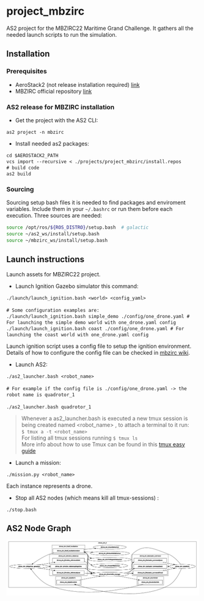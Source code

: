 # project_mbzirc

AS2 project for the MBZIRC22 Maritime Grand Challenge. It gathers all the needed launch scripts to run the simulation.

## Installation

### Prerequisites

* AeroStack2 (not release installation required) [link](https://github.com/aerostack2-developers/aerostack2/wiki/Install-Aerostack2)
* MBZIRC official repository [link](https://github.com/osrf/mbzirc#installation-from-source)

### AS2 release for MBZIRC installation
- Get the project with the AS2 CLI:
```
as2 project -n mbzirc
```

- Install needed as2 packages:
```
cd $AEROSTACK2_PATH
vcs import --recursive < ./projects/project_mbzirc/install.repos
# build code
as2 build
```

### Sourcing

Sourcing setup bash files it is needed to find packages and enviroment variables. Include them in your `~/.bashrc` or run them before each execution. Three sources are needed:

```bash
source /opt/ros/${ROS_DISTRO}/setup.bash  # galactic
source ~/as2_ws/install/setup.bash
source ~/mbzirc_ws/install/setup.bash
```

## Launch instructions 

Launch assets for MBZIRC22 project.

- Launch Ignition Gazebo simulator this command:
```
./launch/launch_ignition.bash <world> <config_yaml>

# Some configuration examples are:
./launch/launch_ignition.bash simple_demo ./config/one_drone.yaml # For launching the simple demo world with one_drone.yaml config 
./launch/launch_ignition.bash coast ./config/one_drone.yaml # For launching the coast world with one_drone.yaml config 
```
Launch ignition script uses a config file to setup the ignition environment. Details of how to configure the config file can be checked in [mbzirc wiki](https://github.com/osrf/mbzirc/wiki/UAV-and-USV-Payload-Configurations#configuring-a-group-of-vehicles-via-yaml).

- Launch AS2:
```
./as2_launcher.bash <robot_name>

# For example if the config file is ./config/one_drone.yaml -> the robot name is quadrotor_1

./as2_launcher.bash quadrotor_1
```
> Whenever a as2_launcher.bash is executed a new tmux session is being created named <robot_name> , to attach a terminal to it run: <br />
> ```$ tmux a -t <robot_name>``` <br />
> For listing all tmux sessions running ``` $ tmux ls ``` <br />
> More info about how to use Tmux can be found in this [tmux easy guide](https://www.hamvocke.com/blog/a-quick-and-easy-guide-to-tmux/) 

- Launch a mission:

```
./mission.py <robot_name>
```

Each instance represents a drone.

- Stop all AS2 nodes (which means kill all tmux-sessions) :
```
./stop.bash
```

## AS2 Node Graph

![as2-node-graph](docs/as2v010_2.png)
